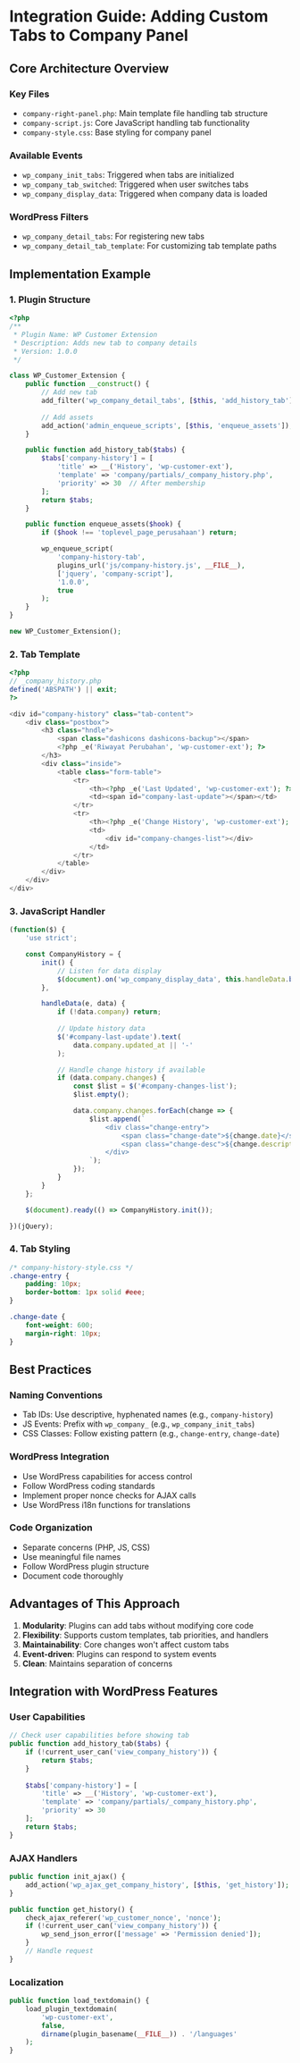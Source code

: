 # Integration Guide: Adding Custom Tabs to Company Panel

## Core Architecture Overview

### Key Files
- `company-right-panel.php`: Main template file handling tab structure
- `company-script.js`: Core JavaScript handling tab functionality
- `company-style.css`: Base styling for company panel

### Available Events
- `wp_company_init_tabs`: Triggered when tabs are initialized
- `wp_company_tab_switched`: Triggered when user switches tabs
- `wp_company_display_data`: Triggered when company data is loaded

### WordPress Filters
- `wp_company_detail_tabs`: For registering new tabs
- `wp_company_detail_tab_template`: For customizing tab template paths

## Implementation Example

### 1. Plugin Structure
```php
<?php
/**
 * Plugin Name: WP Customer Extension
 * Description: Adds new tab to company details
 * Version: 1.0.0
 */

class WP_Customer_Extension {
    public function __construct() {
        // Add new tab
        add_filter('wp_company_detail_tabs', [$this, 'add_history_tab']);
        
        // Add assets
        add_action('admin_enqueue_scripts', [$this, 'enqueue_assets']);
    }

    public function add_history_tab($tabs) {
        $tabs['company-history'] = [
            'title' => __('History', 'wp-customer-ext'),
            'template' => 'company/partials/_company_history.php',
            'priority' => 30  // After membership
        ];
        return $tabs;
    }

    public function enqueue_assets($hook) {
        if ($hook !== 'toplevel_page_perusahaan') return;

        wp_enqueue_script(
            'company-history-tab',
            plugins_url('js/company-history.js', __FILE__),
            ['jquery', 'company-script'],
            '1.0.0',
            true
        );
    }
}

new WP_Customer_Extension();
```

### 2. Tab Template
```php
<?php
// _company_history.php
defined('ABSPATH') || exit;
?>

<div id="company-history" class="tab-content">
    <div class="postbox">
        <h3 class="hndle">
            <span class="dashicons dashicons-backup"></span>
            <?php _e('Riwayat Perubahan', 'wp-customer-ext'); ?>
        </h3>
        <div class="inside">
            <table class="form-table">
                <tr>
                    <th><?php _e('Last Updated', 'wp-customer-ext'); ?></th>
                    <td><span id="company-last-update"></span></td>
                </tr>
                <tr>
                    <th><?php _e('Change History', 'wp-customer-ext'); ?></th>
                    <td>
                        <div id="company-changes-list"></div>
                    </td>
                </tr>
            </table>
        </div>
    </div>
</div>
```

### 3. JavaScript Handler
```javascript
(function($) {
    'use strict';

    const CompanyHistory = {
        init() {
            // Listen for data display
            $(document).on('wp_company_display_data', this.handleData.bind(this));
        },

        handleData(e, data) {
            if (!data.company) return;
            
            // Update history data
            $('#company-last-update').text(
                data.company.updated_at || '-'
            );

            // Handle change history if available
            if (data.company.changes) {
                const $list = $('#company-changes-list');
                $list.empty();

                data.company.changes.forEach(change => {
                    $list.append(`
                        <div class="change-entry">
                            <span class="change-date">${change.date}</span>
                            <span class="change-desc">${change.description}</span>
                        </div>
                    `);
                });
            }
        }
    };

    $(document).ready(() => CompanyHistory.init());

})(jQuery);
```

### 4. Tab Styling
```css
/* company-history-style.css */
.change-entry {
    padding: 10px;
    border-bottom: 1px solid #eee;
}

.change-date {
    font-weight: 600;
    margin-right: 10px;
}
```

## Best Practices

### Naming Conventions
- Tab IDs: Use descriptive, hyphenated names (e.g., `company-history`)
- JS Events: Prefix with `wp_company_` (e.g., `wp_company_init_tabs`)
- CSS Classes: Follow existing pattern (e.g., `change-entry`, `change-date`)

### WordPress Integration
- Use WordPress capabilities for access control
- Follow WordPress coding standards
- Implement proper nonce checks for AJAX calls
- Use WordPress i18n functions for translations

### Code Organization
- Separate concerns (PHP, JS, CSS)
- Use meaningful file names
- Follow WordPress plugin structure
- Document code thoroughly

## Advantages of This Approach

1. **Modularity**: Plugins can add tabs without modifying core code
2. **Flexibility**: Supports custom templates, tab priorities, and handlers
3. **Maintainability**: Core changes won't affect custom tabs
4. **Event-driven**: Plugins can respond to system events
5. **Clean**: Maintains separation of concerns

## Integration with WordPress Features

### User Capabilities
```php
// Check user capabilities before showing tab
public function add_history_tab($tabs) {
    if (!current_user_can('view_company_history')) {
        return $tabs;
    }
    
    $tabs['company-history'] = [
        'title' => __('History', 'wp-customer-ext'),
        'template' => 'company/partials/_company_history.php',
        'priority' => 30
    ];
    return $tabs;
}
```

### AJAX Handlers
```php
public function init_ajax() {
    add_action('wp_ajax_get_company_history', [$this, 'get_history']);
}

public function get_history() {
    check_ajax_referer('wp_customer_nonce', 'nonce');
    if (!current_user_can('view_company_history')) {
        wp_send_json_error(['message' => 'Permission denied']);
    }
    // Handle request
}
```

### Localization
```php
public function load_textdomain() {
    load_plugin_textdomain(
        'wp-customer-ext',
        false,
        dirname(plugin_basename(__FILE__)) . '/languages'
    );
}
```
